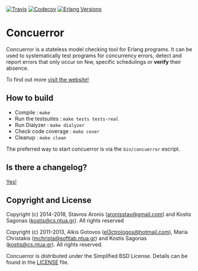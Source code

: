 [![Travis][travis badge]][travis]
[![Codecov][codecov badge]][codecov]
[![Erlang Versions][erlang versions badge]][travis]

# Concuerror

Concuerror is a stateless model checking tool for Erlang programs. It can be used to systematically test programs for concurrency errors, detect and report errors that only occur on few, specific schedulings or **verify** their absence.

To find out more [visit the website!][website]

## How to build

* Compile             : `make`
* Run the testsuites  : `make tests tests-real`
* Run Dialyzer        : `make dialyzer`
* Check code coverage : `make cover`
* Cleanup             : `make clean`

The preferred way to start concuerror is via the `bin/concuerror` escript.

## Is there a changelog?

[Yes!][changelog]

## Copyright and License

Copyright (c) 2014-2018,
Stavros Aronis (<aronisstav@gmail.com>) and
Kostis Sagonas (<kostis@cs.ntua.gr>).
All rights reserved

Copyright (c) 2011-2013,
Alkis Gotovos (<el3ctrologos@hotmail.com>),
Maria Christakis (<mchrista@softlab.ntua.gr>) and
Kostis Sagonas (<kostis@cs.ntua.gr>).
All rights reserved.

Concuerror is distributed under the Simplified BSD License.
Details can be found in the [LICENSE][license] file.

<!-- Links -->
[changelog]: ./CHANGELOG.md
[codecov]: https://codecov.io/gh/parapluu/Concuerror
[license]: ./LICENSE
[travis]: https://travis-ci.org/parapluu/Concuerror
[website]: http://parapluu.github.io/Concuerror

<!-- Badges -->
[codecov badge]: https://codecov.io/gh/parapluu/Concuerror/branch/master/graph/badge.svg
[erlang versions badge]: https://img.shields.io/badge/erlang-R16B03%20to%2020.3-blue.svg
[travis badge]: https://travis-ci.org/parapluu/Concuerror.svg?branch=master
